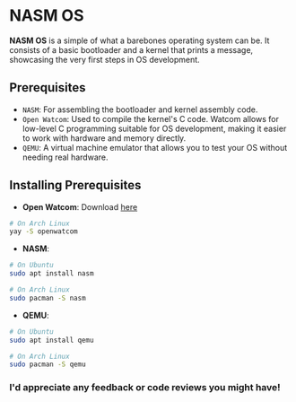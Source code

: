 # NASM OS
**NASM OS** is a simple of what a barebones operating system can be. It consists of a basic bootloader and a kernel that prints a message, showcasing the very first steps in OS development.

## Prerequisites
* `NASM`: For assembling the bootloader and kernel assembly code.
* `Open Watcom`: Used to compile the kernel's C code. Watcom allows for low-level C programming suitable for OS development, making it easier to work with hardware and memory directly.
* `QEMU`: A virtual machine emulator that allows you to test your OS without needing real hardware.

## Installing Prerequisites
* **Open Watcom**: Download [here](https://openwatcom.org/)
```bash
# On Arch Linux
yay -S openwatcom
```
* **NASM**:
```bash
# On Ubuntu
sudo apt install nasm
```
```bash
# On Arch Linux
sudo pacman -S nasm
```
* **QEMU**:
```bash
# On Ubuntu
sudo apt install qemu
```
```bash
# On Arch Linux
sudo pacman -S qemu
```

### I'd appreciate any feedback or code reviews you might have!
